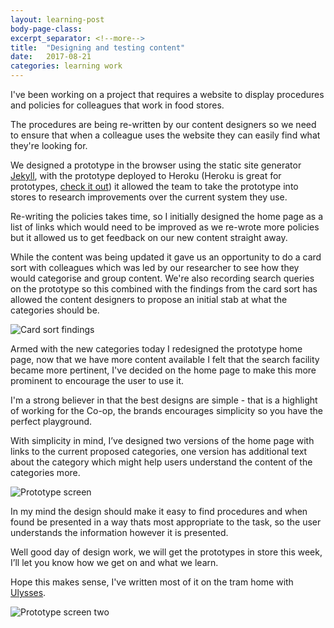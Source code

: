 ```yaml
---
layout: learning-post
body-page-class:
excerpt_separator: <!--more-->
title:  "Designing and testing content"
date:   2017-08-21
categories: learning work
---
```


I've been working on a project that requires a website to display procedures and <!--more-->policies for colleagues that work in food stores.

The procedures are being re-written by our content designers so we need to ensure that when a colleague uses the website they can easily find what they're looking for.  

We designed a prototype in the browser using the static site generator [Jekyll](https://jekyllrb.com), with the prototype deployed to Heroku (Heroku is great for prototypes, [check it out](https://www.heroku.com)) it allowed the team to take the prototype into stores to research improvements over the current system they use.

Re-writing the policies takes time, so I initially designed the home page as a list of links which would need to be improved as we re-wrote more policies but it allowed us to get feedback on our new content straight away.

While the content was being updated it gave us an opportunity to do a card sort with colleagues which was led by our researcher to see how they would categorise and group content.  We're also recording search queries on the prototype so this combined with the findings from the card sort has allowed the content designers to propose an initial stab at what the categories should be.

<img src="https://s3-eu-west-1.amazonaws.com/eskimo/card-sort-findings.jpg" alt="Card sort findings">

Armed with the new categories today I redesigned the prototype home page, now that we have more content available I felt that the search facility became more pertinent,  I've decided on the home page to make this more prominent to encourage the user to use it.

I'm a strong believer in that the best designs are simple - that is a highlight of working for the Co-op, the brands encourages simplicity so you have the perfect playground.

With simplicity in mind, I’ve designed two versions of the home page with links to the current proposed categories, one version has additional text about the category which might help users understand the content of the categories more.

<img src="https://s3-eu-west-1.amazonaws.com/eskimo/prototype-one.jpg" alt="Prototype screen">

In my mind the design should make it easy to find procedures and when found be presented in a way thats most appropriate to the task, so the user understands the information however it is presented.

Well good day of design work, we will get the prototypes in store this week, I’ll let you know how we get on and what we learn.

Hope this makes sense, I've written most of it on the tram home with [Ulysses](http://www.uxeskimo.co.uk/learning/writing/2017/08/16/ulysses-simplicity.html).

<img src="https://s3-eu-west-1.amazonaws.com/eskimo/prototype-two.jpg" alt="Prototype screen two">
